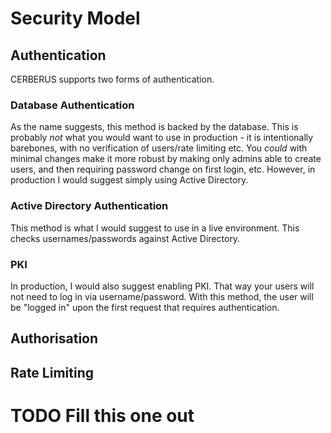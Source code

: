 # Security Model

## Authentication

CERBERUS supports two forms of authentication.

### Database Authentication

As the name suggests, this method is backed by the database. This is probably *not* what you would want to use in production - it is intentionally barebones, with no verification of users/rate limiting etc. You *could* with minimal changes make it more robust by making only admins able to create users, and then requiring password change on first login, etc. However, in production I would suggest simply using Active Directory.

### Active Directory Authentication

This method is what I would suggest to use in a live environment. This checks usernames/passwords against Active Directory.

### PKI

In production, I would also suggest enabling PKI. That way your users will not need to log in via username/password. With this method, the user will be "logged in" upon the first request that requires authentication.

## Authorisation

## Rate Limiting

# TODO Fill this one out